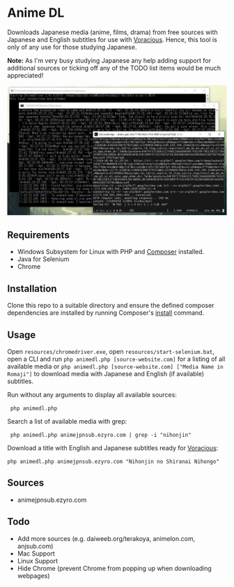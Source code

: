 # Anime DL
Downloads Japanese media (anime, films, drama) from free sources with Japanese and English subtitles for use with [Voracious](https://github.com/rsimmons/voracious). Hence, this tool is only of any use for those studying Japanese.

**Note:** As I'm very busy studying Japanese any help adding support for additional sources or ticking off any of the TODO list items would be much appreciated!

![screenshot](screenshot.jpg)

## Requirements
- Windows Subsystem for Linux with PHP and [Composer](https://getcomposer.org/) installed.
- Java for Selenium
- Chrome

## Installation
Clone this repo to a suitable directory and ensure the defined composer dependencies are installed by running Composer's [install](https://getcomposer.org/doc/01-basic-usage.md#installing-dependencies) command.

## Usage
Open `resources/chromedriver.exe`, open `resources/start-selenium.bat`, open a CLI and run `php animedl.php [source-website.com]` for a listing of all available media or `php animedl.php [source-website.com] ["Media Name in Romaji"]` to download media with Japanese and English (if available) subtitles.

Run without any arguments to display all available sources:

     php animedl.php

Search a list of available media with grep:

     php animedl.php animejpnsub.ezyro.com | grep -i "nihonjin"
     
Download a title with English and Japanese subtitles ready for [Voracious](https://github.com/rsimmons/voracious):

    php animedl.php animejpnsub.ezyro.com "Nihonjin no Shiranai Nihongo"

## Sources
- animejpnsub.ezyro.com

## Todo
- Add more sources (e.g. daiweeb.org/terakoya, animelon.com, anjsub.com)
- Mac Support
- Linux Support
- Hide Chrome (prevent Chrome from popping up when downloading webpages)
